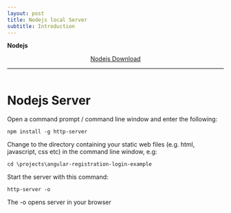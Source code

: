 ```yaml
---
layout: post
title: Nodejs local Server
subtitle: Introduction
---
```


<div style="border-bottom:1px solid black;">
<p>
<strong>Nodejs</strong>
</p>
<p style="text-align:center"><a href="https://jenkins.io/doc/">Nodejs Download</a></p>
</div>
<br>

# Nodejs Server

Open a command prompt / command line window and enter the following:

```
npm install -g http-server
```

Change to the directory containing your static web files (e.g. html, javascript, css etc) in the command line window, e.g:

```
cd \projects\angular-registration-login-example
```

Start the server with this command:

```
http-server -o
```

The -o opens server in your browser